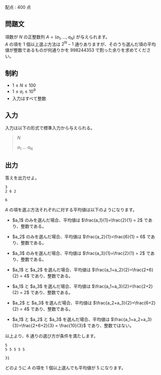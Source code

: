 配点 : $400$ 点

## 問題文

項数が $N$ の正整数列 $A=(a_1,\ldots,a_N)$ が与えられます。<br>
$A$ の項を $1$ 個以上選ぶ方法は $2^N-1$ 通りありますが、そのうち選んだ項の平均値が整数であるものが何通りかを $998244353$ で割った余りを求めてください。

## 制約

- $1 \leq N \leq 100$
- $1 \leq a_i \leq 10^9$
- 入力はすべて整数

## 入力

入力は以下の形式で標準入力から与えられる。

> $N$
> 
> $a_1$ $\ldots$ $a_N$

## 出力

答えを出力せよ。

```input1
3
2 6 2
```

```output1
6
```

$A$ の項を選ぶ方法それぞれに対する平均値は以下のようになります。

- <p>$a_1$ のみを選んだ場合、平均値は $\frac{a_1}{1}=\frac{2}{1} = 2$ であり、整数である。  </p>
- <p>$a_2$ のみを選んだ場合、平均値は $\frac{a_2}{1}=\frac{6}{1} = 6$ であり、整数である。  </p>
- <p>$a_3$ のみを選んだ場合、平均値は $\frac{a_3}{1}=\frac{2}{1} = 2$ であり、整数である。  </p>
- <p>$a_1$ と $a_2$ を選んだ場合、平均値は $\frac{a_1+a_2}{2}=\frac{2+6}{2} = 4$ であり、整数である。  </p>
- <p>$a_1$ と $a_3$ を選んだ場合、平均値は $\frac{a_1+a_3}{2}=\frac{2+2}{2} = 2$ であり、整数である。  </p>
- <p>$a_2$ と $a_3$ を選んだ場合、平均値は $\frac{a_2+a_3}{2}=\frac{6+2}{2} = 4$ であり、整数である。  </p>
- <p>$a_1$ と $a_2$ と $a_3$ を選んだ場合、平均値は $\frac{a_1+a_2+a_3}{3}=\frac{2+6+2}{3} = \frac{10}{3}$ であり、整数ではない。</p>

以上より、$6$ 通りの選び方が条件を満たします。

```input2
5
5 5 5 5 5
```

```output2
31
```

どのように $A$ の項を $1$ 個以上選んでも平均値が $5$ になります。